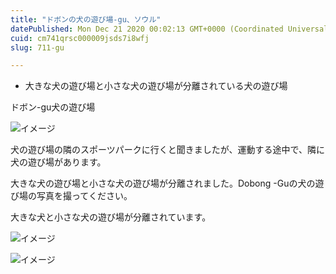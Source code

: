 ```yaml
---
title: "ドボンの犬の遊び場-gu、ソウル"
datePublished: Mon Dec 21 2020 00:02:13 GMT+0000 (Coordinated Universal Time)
cuid: cm741qrsc000009jsds7i8wfj
slug: 711-gu

---
```



- 大きな犬の遊び場と小さな犬の遊び場が分離されている犬の遊び場

ドボン-gu犬の遊び場

![イメージ](https://cdn.hashnode.com/res/hashnode/image/upload/v1739493874082/e690b874-2d5a-4e01-b298-439385d44274.jpeg)

犬の遊び場の隣のスポーツパークに行くと聞きましたが、運動する途中で、隣に犬の遊び場があります。

大きな犬の遊び場と小さな犬の遊び場が分離されました。Dobong -Guの犬の遊び場の写真を撮ってください。

大きな犬と小さな犬の遊び場が分離されています。

![イメージ](https://cdn.hashnode.com/res/hashnode/image/upload/v1739493875857/3b81bc35-8359-4229-9933-c045fc3b6f82.jpeg)

![イメージ](https://cdn.hashnode.com/res/hashnode/image/upload/v1739493877800/7ad30518-c31d-4076-b4e9-5bb58732094c.jpeg)